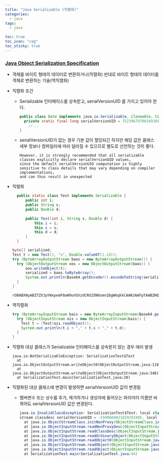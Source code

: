 ```yaml
---
title: "Java Serializable (직렬화)"
categories:
  - java
tags:
  - java
  
toc: true
toc_icon: "cog"
toc_sticky: true
---
```


### [Java Object Serialization Specification](https://docs.oracle.com/javase/8/docs/platform/serialization/spec/serial-arch.html) 
- 객체를 바이트 형태의 데이터로 변환하거나(직렬화) 반대로 바이트 형태의 데이터를 객체로 변환하는 기술(역직렬화)
- 직렬화 조건
  - Serializable 인터페이스를 상속받고, serialVersionUID 를 가지고 있어야 한다.
    ```java
    public class Date implements java.io.Serializable, Cloneable, Comparable<Date> {
      private static final long serialVersionUID = 7523967970034938905L;
        //...
    }
    ```
  - serialVersionUID가 없는 경우 기본 값이 할당되긴 하지만 해당 값은 클래스 세부 정보나 컴파일러에 따라 달라질 수 있으므로 별도로 선언하는 것이 좋다. 
    ```
    However, it is strongly recommended that all serializable classes explicitly declare serialVersionUID values, 
    since the default serialVersionUID computation is highly sensitive to class details that may vary depending on compiler implementations, 
    and can thus result in unexpected
    ```

- 직렬화
  ```java
	public static class Test implements Serializable {
		public int i;
		public String s;
		public Double d;
		
		public Test(int i, String s, Double d) {
			this.i = i;
			this.s = s;
			this.d = d;
		}
	}

  byte[] serialized;
  Test t = new Test(1, "s", Double.valueOf(1.1d));
  try (ByteArrayOutputStream baos = new ByteArrayOutputStream()) {
    try (ObjectOutputStream oos = new ObjectOutputStream(baos)) {
        oos.writeObject(t);
        serialized = baos.toByteArray();
        System.out.println(Base64.getEncoder().encodeToString(serialized));
    }
  }
  ```

  ```
  rO0ABXNyABZTZXJpYWxpemF0aW9uVGVzdCRUZXN0smn1DgW6qkkCAANJAAFpTAABZHQAEkxqYXZhL2xhbmcvRG91YmxlO0wAAXN0ABJMamF2YS9sYW5nL1N0cmluZzt4cAAAAAFzcgAQamF2YS5sYW5nLkRvdWJsZYCzwkopa/sEAgABRAAFdmFsdWV4cgAQamF2YS5sYW5nLk51bWJlcoaslR0LlOCLAgAAeHA/8ZmZmZmZmnQAAXM=
  ```

- 역직렬화
  ```java
  try (ByteArrayInputStream bais = new ByteArrayInputStream(Base64.getDecoder().decode(serialized))) {
    try (ObjectInputStream ois = new ObjectInputStream(bais)) {
      Test t = (Test)ois.readObject();
      System.out.println(t.i + "," + t.s + "," + t.d);
    }
  }
  ```

- 직렬화 대상 클래스가 Serializable 인터페이스를 상속받지 않는 경우 에러 발생
  ```
  java.io.NotSerializableException: SerializationTest$Test
    at java.io.ObjectOutputStream.writeObject0(ObjectOutputStream.java:1184)
    at java.io.ObjectOutputStream.writeObject(ObjectOutputStream.java:348)
    at SerializationTest.main(SerializationTest.java:20)
  ```
    
- 직렬화된 대상 클래스에 변경이 발생하면 serialVersionUID 값이 변경됨
  - 멤버변수 또는 상수를 추가, 제거하거나 생성자에 들어오는 파라미터 이름만 바뀌어도 serialVersionUID 값은 변경된다.
    ```java
    java.io.InvalidClassException: SerializationTest$Test; local class incompatible: 
    stream classdesc serialVersionUID = -5590668021829293495, local class serialVersionUID = 5801329592937560658
      at java.io.ObjectStreamClass.initNonProxy(ObjectStreamClass.java:699)
      at java.io.ObjectInputStream.readNonProxyDesc(ObjectInputStream.java:2003)
      at java.io.ObjectInputStream.readClassDesc(ObjectInputStream.java:1850)
      at java.io.ObjectInputStream.readOrdinaryObject(ObjectInputStream.java:2160)
      at java.io.ObjectInputStream.readObject0(ObjectInputStream.java:1667)
      at java.io.ObjectInputStream.readObject(ObjectInputStream.java:503)
      at java.io.ObjectInputStream.readObject(ObjectInputStream.java:461)
      at SerializationTest.main(SerializationTest.java:44)
    ```
